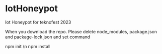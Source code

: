 # IotHoneypot
Iot Honeypot for teknofest 2023

When you download the repo. Please delete node_modules, package.json and  package-lock.json and set command

npm init \n
npm install
